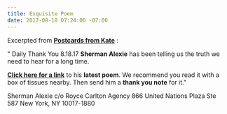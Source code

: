 ```yaml
---
title: Exquisite Poem
date: 2017-08-18 07:24:00 -07:00
---
```


Excerpted from [**Postcards from Kate**](https://www.postcardsfromkate.org/) :
 
"  Daily Thank You 8.18.17 
**Sherman Alexie** has been telling us the truth we need to hear for a long time. 

[**Click here for a link**](https://earlybirdbooks.com/hymn-a-new-poem-by-sherman-alexie) to his **latest poem**. We recommend you read it with a box of tissues nearby. Then send him a **thank you note** for it."

Sherman Alexie
c/o Royce Carlton Agency
866 United Nations Plaza
Ste 587
New York, NY 10017-1880

> 